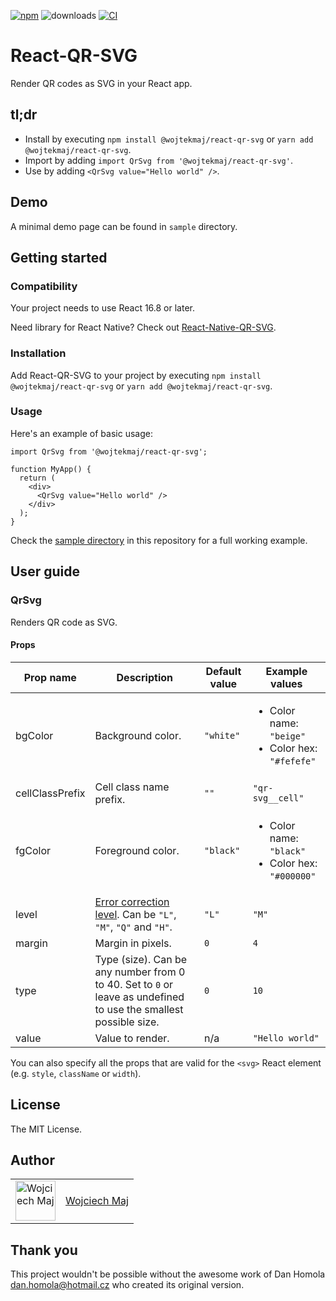 [![npm](https://img.shields.io/npm/v/@wojtekmaj/react-qr-svg.svg)](https://www.npmjs.com/package/@wojtekmaj/react-qr-svg) ![downloads](https://img.shields.io/npm/dt/@wojtekmaj/react-qr-svg.svg) [![CI](https://github.com/wojtekmaj/react-qr-svg/workflows/CI/badge.svg)](https://github.com/wojtekmaj/react-qr-svg/actions)

# React-QR-SVG

Render QR codes as SVG in your React app.

## tl;dr

- Install by executing `npm install @wojtekmaj/react-qr-svg` or `yarn add @wojtekmaj/react-qr-svg`.
- Import by adding `import QrSvg from '@wojtekmaj/react-qr-svg'`.
- Use by adding `<QrSvg value="Hello world" />`.

## Demo

A minimal demo page can be found in `sample` directory.

## Getting started

### Compatibility

Your project needs to use React 16.8 or later.

Need library for React Native? Check out [React-Native-QR-SVG](https://github.com/wojtekmaj/react-native-qr-svg).

### Installation

Add React-QR-SVG to your project by executing `npm install @wojtekmaj/react-qr-svg` or `yarn add @wojtekmaj/react-qr-svg`.

### Usage

Here's an example of basic usage:

```tsx
import QrSvg from '@wojtekmaj/react-qr-svg';

function MyApp() {
  return (
    <div>
      <QrSvg value="Hello world" />
    </div>
  );
}
```

Check the [sample directory](https://github.com/wojtekmaj/react-qr-svg/tree/main/sample) in this repository for a full working example.

## User guide

### QrSvg

Renders QR code as SVG.

#### Props

| Prop name       | Description                                                                                                             | Default value | Example values                                                         |
| --------------- | ----------------------------------------------------------------------------------------------------------------------- | ------------- | ---------------------------------------------------------------------- |
| bgColor         | Background color.                                                                                                       | `"white"`     | <ul><li>Color name: `"beige"`</li><li>Color hex: `"#fefefe"`</li></ul> |
| cellClassPrefix | Cell class name prefix.                                                                                                 | `""`          | `"qr-svg__cell"`                                                       |
| fgColor         | Foreground color.                                                                                                       | `"black"`     | <ul><li>Color name: `"black"`</li><li>Color hex: `"#000000"`</li></ul> |
| level           | [Error correction level](https://en.wikipedia.org/wiki/QR_code#Error_correction). Can be `"L"`, `"M"`, `"Q"` and `"H"`. | `"L"`         | `"M"`                                                                  |
| margin          | Margin in pixels.                                                                                                       | `0`           | `4`                                                                    |
| type            | Type (size). Can be any number from 0 to 40. Set to `0` or leave as undefined to use the smallest possible size.        | `0`           | `10`                                                                   |
| value           | Value to render.                                                                                                        | n/a           | `"Hello world"`                                                        |

You can also specify all the props that are valid for the `<svg>` React element (e.g. `style`, `className` or `width`).

## License

The MIT License.

## Author

<table>
  <tr>
    <td >
      <img src="https://avatars.githubusercontent.com/u/5426427?v=4&s=128" width="64" height="64" alt="Wojciech Maj">
    </td>
    <td>
      <a href="https://github.com/wojtekmaj">Wojciech Maj</a>
    </td>
  </tr>
</table>

## Thank you

This project wouldn't be possible without the awesome work of Dan Homola <dan.homola@hotmail.cz> who created its original version.
